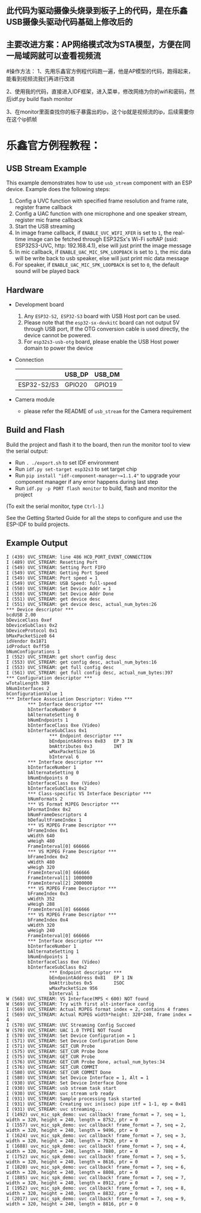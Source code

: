 ## 此代码为驱动摄像头烧录到板子上的代码，是在乐鑫USB摄像头驱动代码基础上修改后的
## 主要改进方案：AP网络模式改为STA模型，方便在同一局域网就可以查看视频流
#操作方法：
1、先用乐鑫官方例程代码跑一遍，他是AP模型的代码，跑得起来，能看到视频流我们再进行改进

2、使用我的代码，直接进入IDF框架，进入菜单，修改网络为你的wifi和密码，然后idf.py build flash monitor

3、在monitor里面查找你的板子暴露出的ip，这个ip就是视频流的ip，后续需要你在这个ip抓帧

# 乐鑫官方例程教程：
## USB Stream Example

This example demonstrates how to use `usb_stream` component with an ESP device. Example does the following steps:

1. Config a UVC function with specified frame resolution and frame rate, register frame callback
2. Config a UAC function with one microphone and one speaker stream, register mic frame callback
3. Start the USB streaming
4. In image frame callback, if `ENABLE_UVC_WIFI_XFER` is set to `1`, the real-time image can be fetched through ESP32Sx's Wi-Fi softAP (ssid: ESP32S3-UVC, http: 192.168.4.1), else will just print the image message
5. In mic callback, if `ENABLE_UAC_MIC_SPK_LOOPBACK` is set to `1`, the mic data will be write back to usb speaker, else will just print mic data message
6. For speaker, if `ENABLE_UAC_MIC_SPK_LOOPBACK` is set to `0`, the default sound will be played back

## Hardware

* Development board

  1. Any `ESP32-S2`,` ESP32-S3` board with USB Host port can be used.
  2. Please note that the `esp32-sx-devkitC` board can not output 5V through USB port, If the OTG conversion cable is used directly, the device cannot be powered.
  3. For `esp32s3-usb-otg` board, please enable the USB Host power domain to power the device

* Connection

    ||USB_DP|USB_DM|
    |--|--|--|
    |ESP32-S2/S3|GPIO20|GPIO19|

* Camera module
  * please refer the README of `usb_stream` for the Camera requirement


## Build and Flash

Build the project and flash it to the board, then run the monitor tool to view the serial output:

* Run `. ./export.sh` to set IDF environment
* Run `idf.py set-target esp32s3` to set target chip
* Run `pip install "idf-component-manager~=1.1.4"` to upgrade your component manager if any error happens during last step
* Run `idf.py -p PORT flash monitor` to build, flash and monitor the project

(To exit the serial monitor, type `Ctrl-]`.)

See the Getting Started Guide for all the steps to configure and use the ESP-IDF to build projects.

## Example Output

```
I (439) UVC_STREAM: line 486 HCD_PORT_EVENT_CONNECTION
I (489) UVC_STREAM: Resetting Port
I (549) UVC_STREAM: Setting Port FIFO
I (549) UVC_STREAM: Getting Port Speed
I (549) UVC_STREAM: Port speed = 1
I (549) UVC_STREAM: USB Speed: full-speed
I (550) UVC_STREAM: Set Device Addr = 1
I (550) UVC_STREAM: Set Device Addr Done
I (551) UVC_STREAM: get device desc
I (551) UVC_STREAM: get device desc, actual_num_bytes:26
*** Device descriptor ***
bcdUSB 2.00
bDeviceClass 0xef
bDeviceSubClass 0x2
bDeviceProtocol 0x1
bMaxPacketSize0 64
idVendor 0x1871
idProduct 0xff50
bNumConfigurations 1
I (552) UVC_STREAM: get short config desc
I (553) UVC_STREAM: get config desc, actual_num_bytes:16
I (553) UVC_STREAM: get full config desc
I (561) UVC_STREAM: get full config desc, actual_num_bytes:397
*** Configuration descriptor ***
wTotalLength 389
bNumInterfaces 2
bConfigurationValue 1
*** Interface Association Descriptor: Video ***
        *** Interface descriptor ***
        bInterfaceNumber 0
        bAlternateSetting 0
        bNumEndpoints 1
        bInterfaceClass 0xe (Video)
        bInterfaceSubClass 0x1
                *** Endpoint descriptor ***
                bEndpointAddress 0x83   EP 3 IN
                bmAttributes 0x3        INT
                wMaxPacketSize 16
                bInterval 6
        *** Interface descriptor ***
        bInterfaceNumber 1
        bAlternateSetting 0
        bNumEndpoints 0
        bInterfaceClass 0xe (Video)
        bInterfaceSubClass 0x2
        *** Class-specific VS Interface Descriptor ***
        bNumFormats 2
        *** VS Format MJPEG Descriptor ***
        bFormatIndex 0x2
        bNumFrameDescriptors 4
        bDefaultFrameIndex 1
        *** VS MJPEG Frame Descriptor ***
        bFrameIndex 0x1
        wWidth 640
        wHeigh 480
        FrameInterval[0] 666666
        *** VS MJPEG Frame Descriptor ***
        bFrameIndex 0x2
        wWidth 480
        wHeigh 320
        FrameInterval[0] 666666
        FrameInterval[1] 1000000
        FrameInterval[2] 2000000
        *** VS MJPEG Frame Descriptor ***
        bFrameIndex 0x3
        wWidth 352
        wHeigh 288
        FrameInterval[0] 666666
        *** VS MJPEG Frame Descriptor ***
        bFrameIndex 0x4
        wWidth 320
        wHeigh 240
        FrameInterval[0] 666666
        *** Interface descriptor ***
        bInterfaceNumber 1
        bAlternateSetting 1
        bNumEndpoints 1
        bInterfaceClass 0xe (Video)
        bInterfaceSubClass 0x2
                *** Endpoint descriptor ***
                bEndpointAddress 0x81   EP 1 IN
                bmAttributes 0x5        ISOC
                wMaxPacketSize 956
                bInterval 1
W (568) UVC_STREAM: VS Interface(MPS < 600) NOT found
W (569) UVC_STREAM: Try with first alt-interface config
I (569) UVC_STREAM: Actual MJPEG format index = 2, contains 4 frames
I (569) UVC_STREAM: Actual MJPEG width*height: 320*240, frame index = 4
I (570) UVC_STREAM: UVC Streaming Config Succeed
W (570) UVC_STREAM: UAC 1.0 TYPE1 NOT found
I (570) UVC_STREAM: Set Device Configuration = 1
I (571) UVC_STREAM: Set Device Configuration Done
I (571) UVC_STREAM: SET_CUR Probe
I (575) UVC_STREAM: SET_CUR Probe Done
I (575) UVC_STREAM: GET_CUR Probe
I (576) UVC_STREAM: GET_CUR Probe Done, actual_num_bytes:34
I (576) UVC_STREAM: SET_CUR COMMIT
I (580) UVC_STREAM: SET_CUR COMMIT Done
I (580) UVC_STREAM: Set Device Interface = 1, Alt = 1
I (930) UVC_STREAM: Set Device Interface Done
I (930) UVC_STREAM: usb stream task start
I (930) UVC_STREAM: uvc stream urb ready
I (931) UVC_STREAM: Sample processing task started
I (931) UVC_STREAM: Creating uvc in(isoc) pipe itf = 1-1, ep = 0x81
I (931) UVC_STREAM: uvc streaming...
I (1492) uvc_mic_spk_demo: uvc callback! frame_format = 7, seq = 1, width = 320, height = 240, length = 8752, ptr = 0
I (1557) uvc_mic_spk_demo: uvc callback! frame_format = 7, seq = 2, width = 320, height = 240, length = 9496, ptr = 0
I (1624) uvc_mic_spk_demo: uvc callback! frame_format = 7, seq = 3, width = 320, height = 240, length = 7920, ptr = 0
I (1688) uvc_mic_spk_demo: uvc callback! frame_format = 7, seq = 4, width = 320, height = 240, length = 7880, ptr = 0
I (1752) uvc_mic_spk_demo: uvc callback! frame_format = 7, seq = 5, width = 320, height = 240, length = 8616, ptr = 0
I (1820) uvc_mic_spk_demo: uvc callback! frame_format = 7, seq = 6, width = 320, height = 240, length = 8808, ptr = 0
I (1885) uvc_mic_spk_demo: uvc callback! frame_format = 7, seq = 7, width = 320, height = 240, length = 8912, ptr = 0
I (1952) uvc_mic_spk_demo: uvc callback! frame_format = 7, seq = 8, width = 320, height = 240, length = 8832, ptr = 0
I (2017) uvc_mic_spk_demo: uvc callback! frame_format = 7, seq = 9, width = 320, height = 240, length = 8816, ptr = 0

```
